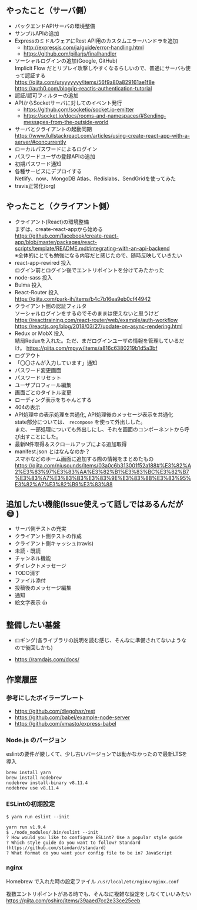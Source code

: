 ## やったこと（サーバ側）
* バックエンドAPIサーバの環境整備
* サンプルAPIの追加
* ExpressのミドルウェアにRest API用のカスタムエラーハンドラを追加
  * http://expressjs.com/ja/guide/error-handling.html
  * https://github.com/pillarjs/finalhandler
* ソーシャルログインの追加(Google, GitHub)  
  Implicit Flow だとリプレイ攻撃しやすくなるらしいので、普通にサーバも使って認証する  
  https://qiita.com/uryyyyyyy/items/56f9a80a829161ae1f8e  
  https://auth0.com/blog/jp-reactjs-authentication-tutorial
* 認証/認可フィルターの追加
* APIからSocketサーバに対してのイベント発行
  * https://github.com/socketio/socket.io-emitter
  * https://socket.io/docs/rooms-and-namespaces/#Sending-messages-from-the-outside-world
* サーバとクライアントの起動同期  
  https://www.fullstackreact.com/articles/using-create-react-app-with-a-server/#concurrently
* ローカルパスワードによるログイン
* パスワードユーザの登録APIの追加
* 初期パスワード通知
* 各種サービスにデプロイする  
  Netlify、now、MongoDB Atlas、Redislabs、SendGridを使ってみた
* travis正常化(org)

## やったこと（クライアント側）
* クライアント(React)の環境整備  
  まずは、create-react-appから始める  
  https://github.com/facebook/create-react-app/blob/master/packages/react-scripts/template/README.md#integrating-with-an-api-backend  
  ※全体的にとても勉強になる内容だと感じたので、随時反映していきたい
* react-app-rewired 投入  
  ログイン前とログイン後でエントリポイントを分けてみたかった
* node-sass 投入
* Bulma 投入
* React-Router 投入  
  https://qiita.com/park-jh/items/b4c7b16ea9eb0cf44942
* クライアント側の認証フィルタ  
  ソーシャルログインをするのでそのままは使えないと思うけど  
  https://reacttraining.com/react-router/web/example/auth-workflow  
  https://reactjs.org/blog/2018/03/27/update-on-async-rendering.html
* Redux or MobX 投入  
  結局Reduxを入れた。ただ、まだログインユーザの情報を管理しているだけ。
  https://qiita.com/mpyw/items/a816c6380219b1d5a3bf
* ログアウト
* 「〇〇さんが入力しています」通知
* パスワード変更画面
* パスワードリセット
* ユーザプロフィール編集
* 画面ごとのタイトル変更
* ローディング表示をちゃんとする
* 404の表示
* API処理中の表示処理を共通化, API処理後のメッセージ表示を共通化  
  state部分については、 `recompose` を使って外出しした。  
  また、一部処理についても外出しにし、それを画面のコンポーネントから呼び出すことにした。
* 最新N件取得＆スクロールアップによる追加取得
* manifest.json とはなんなのか？  
  スマホなどのホーム画面に追加する際の情報をまとめたもの
  https://qiita.com/niusounds/items/03a0c6b313001f52a188#%E3%82%A2%E3%83%97%E3%83%AA%E3%82%B1%E3%83%BC%E3%82%B7%E3%83%A7%E3%83%B3%E3%83%9E%E3%83%8B%E3%83%95%E3%82%A7%E3%82%B9%E3%83%88



## 追加したい機能(Issue使えって話しではあるんだが :sweat_smile: )
* サーバ側テストの充実
* クライアント側テストの作成
* クライアント側キャッシュ(travis)
* 未読・既読
* チャンネル機能
* ダイレクトメッセージ
* TODO消す
* ファイル添付
* 投稿後のメッセージ編集
* 通知
* 絵文字表示 :+1:

## 整備したい基盤
* ロギング(各ライブラリの説明を読む感じ、そんなに準備されてないようなので後回しかも)

* https://ramdajs.com/docs/

## 作業履歴

### 参考にしたボイラープレート
* https://github.com/diegohaz/rest
* https://github.com/babel/example-node-server
* https://github.com/vmasto/express-babel

### Node.js のバージョン
eslintの要件が厳しくて、少し古いバージョンでは動かなかったので最新LTSを導入
```
brew install yarn
brew install nodebrew
nodebrew install-binary v8.11.4
nodebrew use v8.11.4
```

### ESLintの初期設定
```
$ yarn run eslint --init

yarn run v1.9.4
$ ./node_modules/.bin/eslint --init
? How would you like to configure ESLint? Use a popular style guide
? Which style guide do you want to follow? Standard (https://github.com/standard/standard)
? What format do you want your config file to be in? JavaScript
```

### nginx
Homebrew で入れた時の設定ファイル `/usr/local/etc/nginx/nginx.conf`

複数エントリポイントがある時でも、そんなに複雑な設定をしなくていいみたい
https://qiita.com/oshiro/items/39aaed7cc2e33ce25eeb
